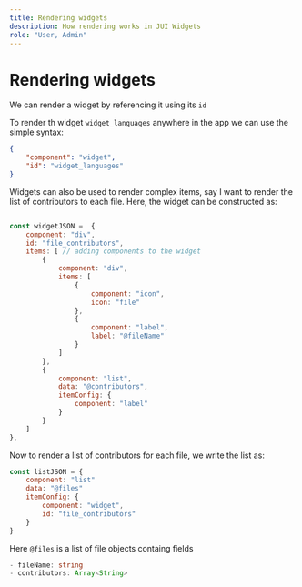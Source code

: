 ```yaml
---
title: Rendering widgets
description: How rendering works in JUI Widgets
role: "User, Admin"
---
```

# Rendering widgets

We can render a widget by referencing it using its `id`

To render th widget `widget_languages` anywhere in the app we can use the simple syntax:

```json
{
    "component": "widget",
    "id": "widget_languages"
}
```

Widgets can also be used to render complex items, say I want to render the list of contributors to each file.
Here, the widget can be constructed as:

```js title="fileContributorsWidget.js"

const widgetJSON =  {
    component: "div", 
    id: "file_contributors", 
    items: [ // adding components to the widget
        {
            component: "div",
            items: [
                {
                    component: "icon",
                    icon: "file"
                },
                {
                    component: "label",
                    label: "@fileName"
                }
            ]
        },
        {
            component: "list",
            data: "@contributors",
            itemConfig: {
                component: "label"
            }
        }
    ]
},
```

Now to render a list of contributors for each file, we write the list as:

```js title="fileContributorsList.js"
const listJSON = {
    component: "list"
    data: "@files"
    itemConfig: {
        component: "widget",
        id: "file_contributors"
    }
}
```

Here `@files` is a list of file objects containg fields

```typescript
- fileName: string
- contributors: Array<String>
```
